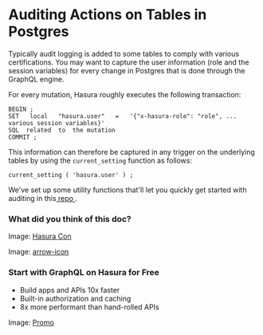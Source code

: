 # Auditing Actions on Tables in Postgres

Typically audit logging is added to some tables to comply with various certifications. You may want to capture
the user information (role and the session variables) for every change in Postgres that is done through the GraphQL
engine.

For every mutation, Hasura roughly executes the following transaction:

```
BEGIN ;
SET   local   "hasura.user"   =   '{"x-hasura-role": "role", ... various session variables}'
SQL  related  to  the mutation
COMMIT ;
```

This information can therefore be captured in any trigger on the underlying tables by using the `current_setting` function as follows:

`current_setting ( 'hasura.user' ) ;`

We've set up some utility functions that'll let you quickly get started with auditing in this[ repo ](https://github.com/hasura/audit-trigger).

### What did you think of this doc?

Image: [ Hasura Con ](https://res.cloudinary.com/dh8fp23nd/image/upload/v1686154570/hasura-con-2023/has-con-light-date_r2a2ud.png)

Image: [ arrow-icon ](https://res.cloudinary.com/dh8fp23nd/image/upload/v1683723549/main-web/chevron-right_ldbi7d.png)

### Start with GraphQL on Hasura for Free

- Build apps and APIs 10x faster
- Built-in authorization and caching
- 8x more performant than hand-rolled APIs


Image: [ Promo ](https://hasura.io/docs/assets/images/hasura-free-ff60e409244e0ea12b5a3045d1a9096b.png)